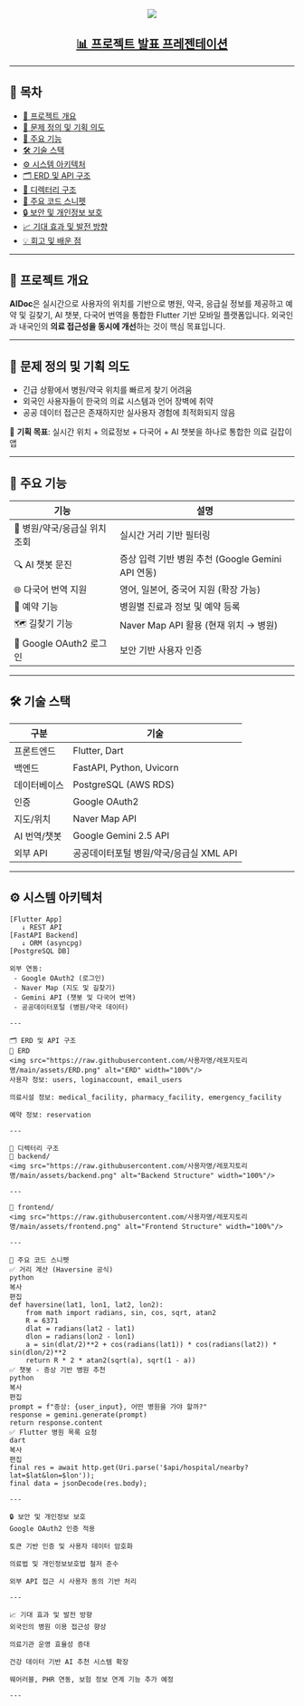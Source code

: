 <p align="center">
  <img src="https://capsule-render.vercel.app/api?type=waving&color=auto&height=300&section=header&text=AIDOC(에이닥)&desc=위치기반%20의료정보%20서비스%20앱&fontSize=45&animation=fadeIn&fontAlignY=38&descAlignY=70&descAlign=62"/>
</p>

<h2 align="center">
  <a href="https://docs.google.com/presentation/d/1uwqsnHpFGsPQlSU_NgWOPyXh7gwr0bjA/edit?slide=id.p1#slide=id.p1">📊 프로젝트 발표 프레젠테이션</a>
</h2>

---

## 📑 목차

- [📌 프로젝트 개요](#-프로젝트-개요)
- [🚨 문제 정의 및 기획 의도](#-문제-정의-및-기획-의도)
- [🎯 주요 기능](#-주요-기능)
- [🛠️ 기술 스택](#️-기술-스택)
- [⚙️ 시스템 아키텍처](#-시스템-아키텍처)
- [🗂️ ERD 및 API 구조](#️-erd-및-api-구조)
- [📁 디렉터리 구조](#-디렉터리-구조)
- [💬 주요 코드 스니펫](#-주요-코드-스니펫)
- [🔒 보안 및 개인정보 보호](#-보안-및-개인정보-보호)
- [📈 기대 효과 및 발전 방향](#-기대-효과-및-발전-방향)
- [💡 회고 및 배운 점](#-회고-및-배운-점)

---

## 📌 프로젝트 개요

**AIDoc**은 실시간으로 사용자의 위치를 기반으로 병원, 약국, 응급실 정보를 제공하고 예약 및 길찾기, AI 챗봇, 다국어 번역을 통합한 Flutter 기반 모바일 플랫폼입니다. 외국인과 내국인의 **의료 접근성을 동시에 개선**하는 것이 핵심 목표입니다.

---

## 🚨 문제 정의 및 기획 의도

- 긴급 상황에서 병원/약국 위치를 빠르게 찾기 어려움
- 외국인 사용자들이 한국의 의료 시스템과 언어 장벽에 취약
- 공공 데이터 접근은 존재하지만 실사용자 경험에 최적화되지 않음

🎯 **기획 목표**: 실시간 위치 + 의료정보 + 다국어 + AI 챗봇을 하나로 통합한 의료 길잡이 앱

---

## 🎯 주요 기능

| 기능 | 설명 |
|------|------|
| 🏥 병원/약국/응급실 위치 조회 | 실시간 거리 기반 필터링 |
| 🔍 AI 챗봇 문진 | 증상 입력 기반 병원 추천 (Google Gemini API 연동) |
| 🌐 다국어 번역 지원 | 영어, 일본어, 중국어 지원 (확장 가능) |
| 📅 예약 기능 | 병원별 진료과 정보 및 예약 등록 |
| 🗺️ 길찾기 기능 | Naver Map API 활용 (현재 위치 → 병원) |
| 🔐 Google OAuth2 로그인 | 보안 기반 사용자 인증 |

---

## 🛠️ 기술 스택

| 구분 | 기술 |
|------|------|
| 프론트엔드 | Flutter, Dart |
| 백엔드 | FastAPI, Python, Uvicorn |
| 데이터베이스 | PostgreSQL (AWS RDS) |
| 인증 | Google OAuth2 |
| 지도/위치 | Naver Map API |
| AI 번역/챗봇 | Google Gemini 2.5 API |
| 외부 API | 공공데이터포털 병원/약국/응급실 XML API |

---

## ⚙️ 시스템 아키텍처

```plaintext
[Flutter App]
   ↓ REST API
[FastAPI Backend]
   ↓ ORM (asyncpg)
[PostgreSQL DB]

외부 연동: 
 - Google OAuth2 (로그인)
 - Naver Map (지도 및 길찾기)
 - Gemini API (챗봇 및 다국어 번역)
 - 공공데이터포털 (병원/약국 데이터)

---

🗂️ ERD 및 API 구조
🧬 ERD
<img src="https://raw.githubusercontent.com/사용자명/레포지토리명/main/assets/ERD.png" alt="ERD" width="100%"/>
사용자 정보: users, loginaccount, email_users

의료시설 정보: medical_facility, pharmacy_facility, emergency_facility

예약 정보: reservation

---

📁 디렉터리 구조
🔧 backend/
<img src="https://raw.githubusercontent.com/사용자명/레포지토리명/main/assets/backend.png" alt="Backend Structure" width="100%"/>

---

📱 frontend/
<img src="https://raw.githubusercontent.com/사용자명/레포지토리명/main/assets/frontend.png" alt="Frontend Structure" width="100%"/>

---

💬 주요 코드 스니펫
✅ 거리 계산 (Haversine 공식)
python
복사
편집
def haversine(lat1, lon1, lat2, lon2):
    from math import radians, sin, cos, sqrt, atan2
    R = 6371
    dlat = radians(lat2 - lat1)
    dlon = radians(lon2 - lon1)
    a = sin(dlat/2)**2 + cos(radians(lat1)) * cos(radians(lat2)) * sin(dlon/2)**2
    return R * 2 * atan2(sqrt(a), sqrt(1 - a))
✅ 챗봇 - 증상 기반 병원 추천
python
복사
편집
prompt = f"증상: {user_input}, 어떤 병원을 가야 할까?"
response = gemini.generate(prompt)
return response.content
✅ Flutter 병원 목록 요청
dart
복사
편집
final res = await http.get(Uri.parse('$api/hospital/nearby?lat=$lat&lon=$lon'));
final data = jsonDecode(res.body);

---

🔒 보안 및 개인정보 보호
Google OAuth2 인증 적용

토큰 기반 인증 및 사용자 데이터 암호화

의료법 및 개인정보보호법 철저 준수

외부 API 접근 시 사용자 동의 기반 처리

---

📈 기대 효과 및 발전 방향
외국인의 병원 이용 접근성 향상

의료기관 운영 효율성 증대

건강 데이터 기반 AI 추천 시스템 확장

웨어러블, PHR 연동, 보험 정보 연계 기능 추가 예정

---

